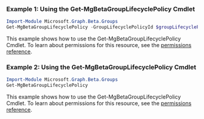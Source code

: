### Example 1: Using the Get-MgBetaGroupLifecyclePolicy Cmdlet
```powershell
Import-Module Microsoft.Graph.Beta.Groups
Get-MgBetaGroupLifecyclePolicy -GroupLifecyclePolicyId $groupLifecyclePolicyId
```
This example shows how to use the Get-MgBetaGroupLifecyclePolicy Cmdlet.
To learn about permissions for this resource, see the [permissions reference](/graph/permissions-reference).
### Example 2: Using the Get-MgBetaGroupLifecyclePolicy Cmdlet
```powershell
Import-Module Microsoft.Graph.Beta.Groups
Get-MgBetaGroupLifecyclePolicy
```
This example shows how to use the Get-MgBetaGroupLifecyclePolicy Cmdlet.
To learn about permissions for this resource, see the [permissions reference](/graph/permissions-reference).
